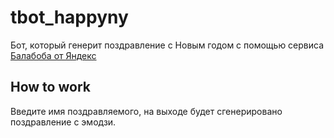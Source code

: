 # tbot_happyny
Бот, который генерит поздравление с Новым годом с помощью сервиса [Балабоба от Яндекс](https://yandex.ru/lab/yalm)

## How to work
Введите имя поздравляемого, на выходе будет сгенерировано поздравление с эмодзи.
